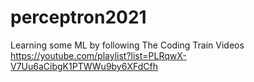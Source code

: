 # perceptron2021
Learning some ML  by following The Coding Train Videos
https://youtube.com/playlist?list=PLRqwX-V7Uu6aCibgK1PTWWu9by6XFdCfh
